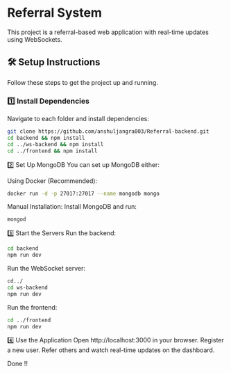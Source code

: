 # Referral System

This project is a referral-based web application with real-time updates using WebSockets.

## 🛠 Setup Instructions

Follow these steps to get the project up and running.

### 1️⃣ Install Dependencies

Navigate to each folder and install dependencies:
```sh
git clone https://github.com/anshuljangra003/Referral-backend.git
cd backend && npm install
cd ../ws-backend && npm install
cd ../frontend && npm install
```
2️⃣ Set Up MongoDB
You can set up MongoDB either:

Using Docker (Recommended):
```sh
docker run -d -p 27017:27017 --name mongodb mongo
```
Manual Installation:
Install MongoDB and run:
```sh
mongod
```
3️⃣ Start the Servers
Run the backend:
```sh
cd backend
npm run dev
```
Run the WebSocket server:
 ```sh
 cd../
 cd ws-backend
 npm run dev
```
 Run the frontend:
  ```sh
  cd ../frontend
  npm run dev
```
4️⃣ Use the Application
Open http://localhost:3000 in your browser.
Register a new user.
Refer others and watch real-time updates on the dashboard.


Done !!
